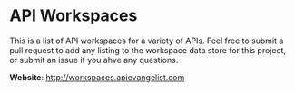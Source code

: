 # API Workspaces
This is a list of API workspaces for a variety of APIs. Feel free to submit a pull request to add any listing to the workspace data store for this project, or submit an issue if you ahve any questions.

**Website**: http://workspaces.apievangelist.com
